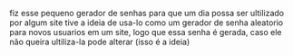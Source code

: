 fiz esse pequeno gerador de senhas para que um dia possa ser ultilizado por algum site
tive a ideia de usa-lo como um gerador de senha aleatorio para novos usuarios em um site, logo que essa senha é gerada, caso ele não queira ultiliza-la pode alterar 
(isso é a ideia)
